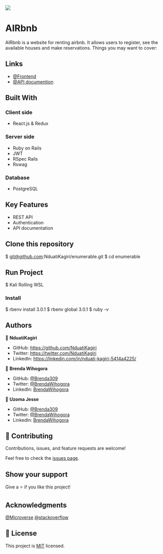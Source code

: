 ![](https://img.shields.io/badge/Microverse-blueviolet)

# AIRbnb
AIRbnb is a website for renting airbnb. It allows users to register, see the available houses and make reservations.
Things you may want to cover:

## Links

- [@Frontend](https://airbnb.nduatikagiri.co.ke/)
- [@API documention](https://airbnb.nduatikagiri.co.ke/)


## Built With

### Client side
 - React.js & Redux

 ### Server side
 - Ruby on Rails
 - JWT
 - RSpec Rails
 - Rswag

 ### Database
 - PostgreSQL

## Key Features
- REST API
- Authentication
- API documentation

## Clone this repository

  $ git@github.com:NduatiKagiri/enumerable.git
  $ cd enumerable

## Run Project
  $ Kali Rolling WSL

### Install
  $ rbenv install 3.0.1
  $ rbenv global 3.0.1
  $ ruby -v

## Authors

👤 **NduatiKagiri**

- GitHub: https://github.com/NduatiKagiri
- Twitter: https://twitter.com/NduatiKagiri
- LinkedIn: https://linkedin.com/in/nduati-kagiri-5414a4225/

👤 **Brenda Wihogora**

- GitHub: [@Brenda309](https://github.com/Brenda309)
- Twitter: [@BrendaWihogora](https://twitter.com/BrendaWihogora)
- LinkedIn: [BrendaWihogora](https://linkedin.com/in/BrendaWihogora/)

👤 **Uzoma Jesse**

- GitHub: [@Brenda309](https://github.com/Brenda309)
- Twitter: [@BrendaWihogora](https://twitter.com/BrendaWihogora)
- LinkedIn: [BrendaWihogora](https://linkedin.com/in/BrendaWihogora/)

## 🤝 Contributing

Contributions, issues, and feature requests are welcome!

Feel free to check the [issues page](../../issues/).

## Show your support

Give a ⭐️ if you like this project!

## Acknowledgments

[@Microverse](https://www.microverse.org/)
[@stackoverflow](https://stackoverflow.com/)

## 📝 License

This project is [MIT](./MIT.md) licensed.
